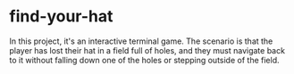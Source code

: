 # find-your-hat

In this project, it's an interactive terminal game. The scenario is that the player has lost their hat in a field full of holes, 
and they must navigate back to it without falling down one of the holes or stepping outside of the field.


